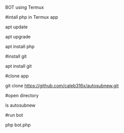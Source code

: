 BOT using Termux

#intall php in Termux app

apt update

apt upgrade

apt install php

#install git 

apt install git

#clone app

git clone https://github.com/caleb316x/autosubnew.git

#open directory

ls autosubnew

#run bot

php bot.php
